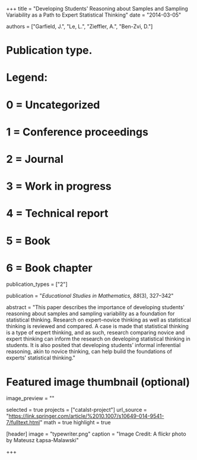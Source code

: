 +++
title = "Developing Students' Reasoning about Samples and Sampling Variability as a Path to Expert Statistical Thinking"
date = "2014-03-05"

authors = ["Garfield, J.", "Le, L.", "Zieffler, A.", "Ben-Zvi, D."]

# Publication type.
# Legend:
# 0 = Uncategorized
# 1 = Conference proceedings
# 2 = Journal
# 3 = Work in progress
# 4 = Technical report
# 5 = Book
# 6 = Book chapter
publication_types = ["2"]

publication = "*Educational Studies in Mathematics, 88*(3), 327&ndash;342"


abstract = "This paper describes the importance of developing students' reasoning about samples and sampling variability as a foundation for statistical thinking. Research on expert–novice thinking as well as statistical thinking is reviewed and compared. A case is made that statistical thinking is a type of expert thinking, and as such, research comparing novice and expert thinking can inform the research on developing statistical thinking in students. It is also posited that developing students’ informal inferential reasoning, akin to novice thinking, can help build the foundations of experts' statistical thinking."


# Featured image thumbnail (optional)
image_preview = ""

selected = true
projects = ["catalst-project"]
url_source = "https://link.springer.com/article/%2010.1007/s10649-014-9541-7/fulltext.html"
math = true
highlight = true

[header]
image = "typewriter.png"
caption = "Image Credit: A flickr photo by Mateusz Łapsa-Malawski"

+++

